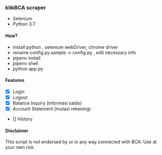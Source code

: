 ### klikBCA scraper

- Selenium
- Python 3.7

#### How?

- install python , selenium webDriver, chrome driver
- rename config.py.sample -> config.py , edit necessary info
- pipenv install
- pipenv shell
- python app.py

#### Features

- [x] Login
- [x] Logout
- [x] Balance Inquiry (informasi saldo)
- [x] Account Statement (mutasi rekening)
- [] History

#### Disclaimer

This script is not endorsed by or in any way connected with BCA. Use at your own risk.
